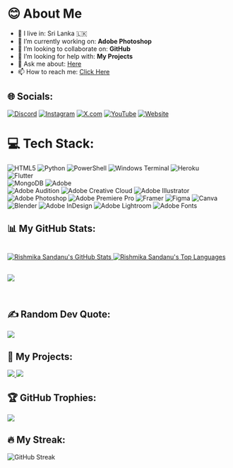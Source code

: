 # 😊 About Me

- 🚶‍ I live in: Sri Lanka 🇱🇰
- 🔭 I’m currently working on: **Adobe Photoshop**
- 👯 I’m looking to collaborate on: **GitHub**
- 🤔 I’m looking for help with: **My Projects**
- 💬 Ask me about: [Here](https://rishbropromax.github.io/)
- 📫 How to reach me: [Click Here](t.me/AboutRishmika)

## 🌐 Socials:
[![Discord](https://img.shields.io/badge/Discord-%237289DA.svg?logo=discord&logoColor=white)](https://discord.gg/YcaHNjYFF6) 
[![Instagram](https://img.shields.io/badge/Instagram-%23E4405F.svg?logo=Instagram&logoColor=white)](https://instagram.com/imrishmika) 
[![X.com](https://img.shields.io/badge/X-black.svg?logo=X&logoColor=white)](https://x.com/@ImRishmika) 
[![YouTube](https://img.shields.io/badge/YouTube-%23FF0000.svg?logo=YouTube&logoColor=white)](https://youtube.com/@Rish_Bro/) 
[![Website](https://img.shields.io/badge/website-%DCDCDC.svg?logo=Website&logoColor=white)](https://rishbrorpromax.github.io/)

# 💻 Tech Stack:
![HTML5](https://img.shields.io/badge/html5-%23E34F26.svg?style=for-the-badge&logo=html5&logoColor=white) 
![Python](https://img.shields.io/badge/python-3670A0?style=for-the-badge&logo=python&logoColor=ffdd54) 
![PowerShell](https://img.shields.io/badge/PowerShell-%235391FE.svg?style=for-the-badge&logo=powershell&logoColor=white) 
![Windows Terminal](https://img.shields.io/badge/Windows%20Terminal-%234D4D4D.svg?style=for-the-badge&logo=windows-terminal&logoColor=white) 
![Heroku](https://img.shields.io/badge/heroku-%23430098.svg?style=for-the-badge&logo=heroku&logoColor=white)  
![Flutter](https://img.shields.io/badge/Flutter-%2302569B.svg?style=for-the-badge&logo=Flutter&logoColor=white)  
![MongoDB](https://img.shields.io/badge/MongoDB-%234ea94b.svg?style=for-the-badge&logo=mongodb&logoColor=white) 
![Adobe](https://img.shields.io/badge/adobe-%23FF0000.svg?style=for-the-badge&logo=adobe&logoColor=white)  
![Adobe Audition](https://img.shields.io/badge/Adobe%20Audition-9999FF.svg?style=for-the-badge&logo=Adobe%20Audition&logoColor=white) 
![Adobe Creative Cloud](https://img.shields.io/badge/Adobe%20Creative%20Cloud-DA1F26.svg?style=for-the-badge&logo=Adobe%20Creative%20Cloud&logoColor=white) 
![Adobe Illustrator](https://img.shields.io/badge/adobe%20illustrator-%23FF9A00.svg?style=for-the-badge&logo=adobe%20illustrator&logoColor=white) 
![Adobe Photoshop](https://img.shields.io/badge/adobe%20photoshop-%2331A8FF.svg?style=for-the-badge&logo=adobe%20photoshop&logoColor=white) 
![Adobe Premiere Pro](https://img.shields.io/badge/Adobe%20Premiere%20Pro-9999FF.svg?style=for-the-badge&logo=Adobe%20Premiere%20Pro&logoColor=white) 
![Framer](https://img.shields.io/badge/Framer-black?style=for-the-badge&logo=framer&logoColor=blue) 
![Figma](https://img.shields.io/badge/figma-%23F24E1E.svg?style=for-the-badge&logo=figma&logoColor=white) 
![Canva](https://img.shields.io/badge/Canva-%2300C4CC.svg?style=for-the-badge&logo=Canva&logoColor=white) 
![Blender](https://img.shields.io/badge/blender-%23F5792A.svg?style=for-the-badge&logo=blender&logoColor=white) 
![Adobe InDesign](https://img.shields.io/badge/Adobe%20InDesign-49021F?style=for-the-badge&logo=adobeindesign&logoColor=FF3366) 
![Adobe Lightroom](https://img.shields.io/badge/Adobe%20Lightroom-31A8FF.svg?style=for-the-badge&logo=Adobe%20Lightroom&logoColor=white) 
![Adobe Fonts](https://img.shields.io/badge/Adobe%20Fonts-000B1D.svg?style=for-the-badge&logo=Adobe%20Fonts&logoColor=white) 

## 📊 My GitHub Stats:
<br/>
<a href="https://github.com/RishBroProMax/github-readme-stats/tree/main">
  <img alt="Rishmika Sandanu's GitHub Stats" src="https://github-readme-stats.vercel.app/api?username=RishBroProMax&show_icons=true&count_private=true&theme=react&hide_border=true&bg_color=0D1117" />
</a>
<a href="https://github.com/RishBroPromax/github-readme-stats/tree/main">
  <img alt="Rishmika Sandanu's Top Languages" src="https://github-readme-stats.vercel.app/api/top-langs/?username=RishBroProMax&langs_count=8&count_private=true&layout=compact&theme=react&hide_border=true&bg_color=0D1117" />
</a>
<br/>

<br/>
<p>
<a href="https://discord.com/users/982206923220856842">
  <img src="https://lanyard.cnrad.dev/api/982206923220856842"/>
</a>
</p>
<br>

## ✍️ Random Dev Quote:
![](https://quotes-github-readme.vercel.app/api?type=horizontal&theme=radical)

## 🚀 My Projects:
<!-- Add a section to showcase your projects -->
<a href="https://github.com/RishBroProMax/Helakuru-News-Bot">
  <img src="https://github-readme-stats.vercel.app/api/pin/?username=RishBroProMax&repo=Project1&theme=react&hide_border=true&bg_color=0D1117" />
</a>
<a href="https://github.com/RishBroProMax/unesco-web-nextjs">
  <img src="https://github-readme-stats.vercel.app/api/pin/?username=RishBroProMax&repo=Project2&theme=react&hide_border=true&bg_color=0D1117" />
</a>

## 🏆 GitHub Trophies:
![](https://github-profile-trophy.vercel.app/?username=RishBroProMax&theme=radical&no-frame=true&margin-w=10)

## 🔥 My Streak:
![GitHub Streak](https://github-readme-streak-stats.herokuapp.com/?user=RishBroProMax&theme=dark&hide_border=true)
